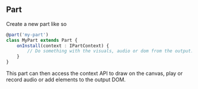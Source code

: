 ## Part

Create a new part like so

```ts
@part('my-part')
class MyPart extends Part {
    onInstall(context : IPartContext) {
        // Do something with the visuals, audio or dom from the output:
    }
}

```

This part can then access the context API to draw on the canvas, play or record audio or add elements to the output DOM.
